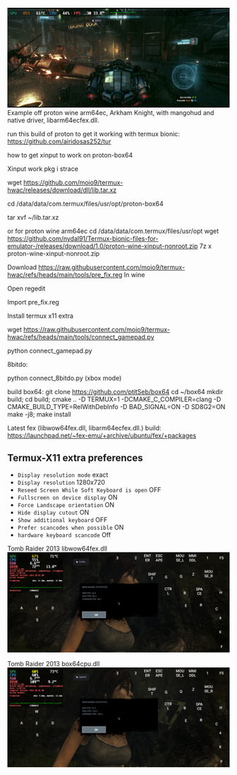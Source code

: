 ![logo](Screenshot_Termux_X11_20250401_134235.jpg "libarm64ecfex")
Example off proton wine arm64ec, Arkham Knight, with mangohud and native driver, libarm64ecfex.dll.


run this build of proton to get it working with termux bionic: https://github.com/airidosas252/tur


how to get xinput to work on proton-box64

Xinput work 
pkg i strace

wget https://github.com/moio9/termux-hwac/releases/download/dll/lib.tar.xz

cd /data/data/com.termux/files/usr/opt/proton-box64

tar xvf ~/lib.tar.xz

or for proton wine arm64ec
cd /data/data/com.termux/files/usr/opt
wget https://github.com/nydal91/Termux-bionic-files-for-emulator-/releases/download/1.0/proton-wine-xinput-nonroot.zip
7z x proton-wine-xinput-nonroot.zip

Download https://raw.githubusercontent.com/moio9/termux-hwac/refs/heads/main/tools/pre_fix.reg
In wine

Open regedit

Import pre_fix.reg

Install termux x11 extra


wget https://raw.githubusercontent.com/moio9/termux-hwac/refs/heads/main/tools/connect_gamepad.py

python connect_gamepad.py

8bitdo:

python connect_8bitdo.py (xbox mode)

build box64:
git clone https://github.com/ptitSeb/box64
cd ~/box64
        mkdir build; cd build; cmake .. -D TERMUX=1 -DCMAKE_C_COMPILER=clang -D CMAKE_BUILD_TYPE=RelWithDebInfo -D BAD_SIGNAL=ON -D SD8G2=ON
   make -j8; make install  

Latest fex (libwow64fex.dll, libarm64ecfex.dll.) build:
https://launchpad.net/~fex-emu/+archive/ubuntu/fex/+packages

## Termux-X11 extra preferences
* `Display resolution mode` exact
* `Display resolution` 1280x720
* `Reseed Screen While Soft Keyboard is open` OFF
* `Fullscreen on device display` ON
* `Force Landscape orientation` ON
* `Hide display cutout` ON
* `Show additional keyboard` OFF
* `Prefer scancodes when possible` ON
* `hardware keyboard scancode` Off

Tomb Raider 2013 libwow64fex.dll
![logo](tombraiderfex.jpg "libwow64fex")

Tomb Raider 2013 box64cpu.dll
![logo](tombraiderbox64cpu.jpg "box64cpu")
